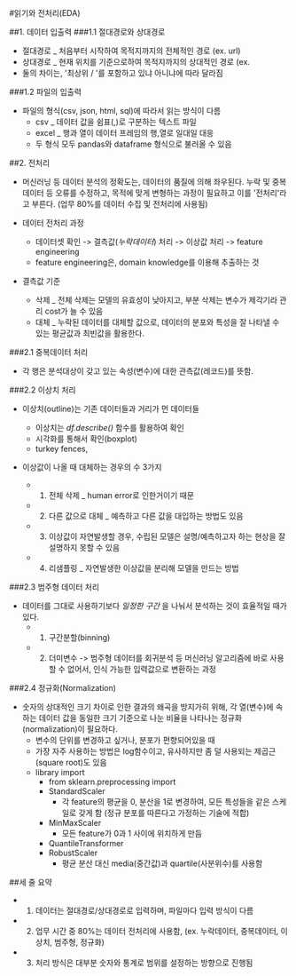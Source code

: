
#읽기와 전처리(EDA)

##1. 데이터 입출력
###1.1 절대경로와 상대경로
* 절대경로 _ 처음부터 시작하여 목적지까지의 전체적인 경로 (ex. url)
* 상대경로 _ 현재 위치를 기준으로하여 목적지까지의 상대적인 경로 (ex.
* 둘의 차이는, '최상위 / '를 포함하고 있냐 아니냐에 따라 달라짐

###1.2 파일의 입출력
* 파일의 형식(csv, json, html, sql)에 따라서 읽는 방식이 다름
    * csv _ 데이터 값을 쉼표(,)로 구분하는 텍스트 파일
    * excel _ 행과 열이 데이터 프레임의 행,열로 일대일 대응
    * 두 형식 모두 pandas와 dataframe 형식으로 불러올 수 있음

##2. 전처리
* 머신러닝 등 데이터 분석의 정확도는, 데이터의 품질에 의해 좌우된다. 누락 및 중복 데이터 등 오류를 수정하고, 목적에 맞게 변형하는 과정이 필요하고 이를 '전처리'라고 부른다. (업무 80%를 데이터 수집 및 전처리에 사용됨)
* 데이터 전처리 과정
    * 데이터셋 확인 -> 결측값(*누락데이터*) 처리 -> 이상값 처리 -> feature engineering
    * feature engineering은, domain knowledge를 이용해 추출하는 것

* 결측값 기준
    * 삭제 _ 전체 삭제는 모델의 유효성이 낮아지고, 부분 삭제는 변수가 제각기라 관리 cost가 늘 수 있음
    * 대체 _ 누락된 데이터를 대체할 값으로, 데이터의 분포와 특성을 잘 나타낼 수 있는 평균값과 최빈값을 활용한다.
    

###2.1 중복데이터 처리
* 각 행은 분석대상이 갖고 있는 속성(변수)에 대한 관측값(레코드)를 뜻함.

###2.2 이상치 처리
* 이상치(outline)는 기존 데이터들과 거리가 먼 데이터들
    * 이상치는 *df.describe()* 함수를 활용하여 확인
    * 시각화를 통해서 확인(boxplot)
    * turkey fences, 
    
* 이상값이 나올 때 대체하는 경우의 수 3가지
    * 1) 전체 삭제 _ human error로 인한거이기 때문
    * 2) 다른 값으로 대체 _ 예측하고 다른 값을 대입하는 방법도 있음
    * 3) 이상값이 자연발생할 경우, 수립된 모델은 설명/예측하고자 하는 현상을 잘 설명하지 못할 수 있음
    * 4) 리샘플링 _ 자연발생한 이상값을 분리해 모델을 만드는 방법


###2.3 범주형 데이터 처리
* 데이터를 그대로 사용하기보다 *일정한 구간* 을 나눠서 분석하는 것이 효율적일 때가 있다.
    * 1) 구간분할(binning)
    * 2) 더미변수 -> 범주형 데이터를 회귀분석 등 머신러닝 알고리즘에 바로 사용할 수 없어서, 인식 가능한 입력값으로 변환하는 과정


###2.4 정규화(Normalization)
* 숫자의 상대적인 크기 차이로 인한 결과의 왜곡을 방지가히 위해, 각 열(변수)에 속하는 데이터 값을 동일한 크기 기준으로 나눈 비율을 나타나는 정규화(normalization)이 필요하다.
    * 변수의 단위를 변경하고 싶거나, 분포가 편향되어있을 때
    * 가장 자주 사용하는 방법은 log함수이고, 유사하지만 좀 덜 사용되는 제곱근(square root)도 있음
    * library import
        * from sklearn.preprocessing import 
        * StandardScaler
            * 각 feature의 평균을 0, 분산을 1로 변경하여, 모든 특성들을 같은 스케일로 갖게 함 (정규 분포를 따른다고 가정하는 기술에 적합)
        * MinMaxScaler
            * 모든 feature가 0과 1 사이에 위치하게 만듬
        * QuantileTransformer
        * RobustScaler
            * 평균 분산 대신 media(중간값)과 quartile(사분위수)를 사용함



##세 줄 요약
- 1) 데이터는 절대경로/상대경로로 입력하며, 파일마다 입력 방식이 다름
- 2) 업무 시간 중 80%는 데이터 전처리에 사용함, (ex. 누락데이터, 중복데이터, 이상치, 범주형, 정규화)
- 3) 처리 방식은 대부분 숫자와 통계로 범위를 설정하는 방향으로 진행됨
